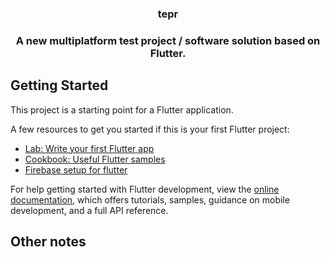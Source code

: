 <h3 align="center">tepr<h3>

<p align="center">A new multiplatform test project / software solution based on Flutter.</p>

## Getting Started

This project is a starting point for a Flutter application.

A few resources to get you started if this is your first Flutter project:

- [Lab: Write your first Flutter app](https://docs.flutter.dev/get-started/codelab)
- [Cookbook: Useful Flutter samples](https://docs.flutter.dev/cookbook)
- [Firebase setup for flutter](https://firebase.google.com/docs/flutter/setup?hl=en&platform=android)

For help getting started with Flutter development, view the
[online documentation](https://docs.flutter.dev/), which offers tutorials,
samples, guidance on mobile development, and a full API reference.

## Other notes
